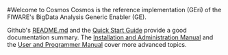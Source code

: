 #Welcome to Cosmos
Cosmos is the reference implementation (GEri) of the FIWARE's BigData Analysis Generic Enabler (GE).

Github's [README.md](https://github.com/telefonicaid/fiware-cosmos/blob/master/README.md) and the [Quick Start Guide](../quick_start_guide_new.md) provide a good documentation summary. The [Installation and Administration Manual](./installation_and_administration_manual/introduction.md)  and the [User and Programmer Manual](./user_and_programmer_manual/introduction.md) cover more advanced topics.
